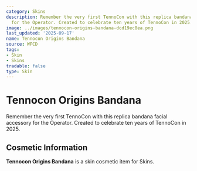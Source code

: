 ```yaml
---
category: Skins
description: Remember the very first TennoCon with this replica bandana facial accessory
  for the Operator. Created to celebrate ten years of TennoCon in 2025.
image: ../images/tennocon-origins-bandana-dcd19ec8ea.png
last_updated: '2025-09-17'
name: Tennocon Origins Bandana
source: WFCD
tags:
- Skin
- Skins
tradable: false
type: Skin
---
```


# Tennocon Origins Bandana

Remember the very first TennoCon with this replica bandana facial accessory for the Operator. Created to celebrate ten years of TennoCon in 2025.

## Cosmetic Information

**Tennocon Origins Bandana** is a skin cosmetic item for Skins.

